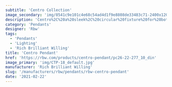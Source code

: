 ```yaml
---
subtitle: 'Centro Collection'
image_secondary: 'img/8541c9e101c4e68c54ad4d1f9e8808de33483c71-2400x1200.png'
description: 'Centro%2C%20a%20sleek%2C%20circular%20fixture%20for%20both%20flushmount%20and%20pendant%20installation.%20With%20its%20slim%20profile%20and%20light-diffusing%20perforated%20edge%2C%20Centro%20possesses%20a%20subtle%20sophistication%20other%20fixtures%20don%u2019t.'
category: 'Pendants'
designer: 'Rbw'
tags:
  - 'Pendants'
  - 'Lighting'
  - 'Rich Brilliant Willing'
title: 'Centro Pendant'
href: 'https://rbw.com/products/centro-pendant/pc26-22-277_10_din'
image_primary: 'img/CTP-18_default.jpg'
manufacturer: 'Rich Brilliant Willing'
slug: '/manufacturers/rbw/pendants/rbw-centro-pendant'
date: '2021-02-22'
---
```


